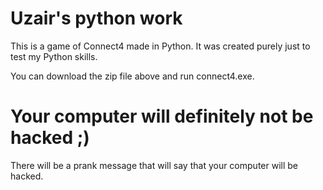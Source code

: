# Uzair's python work
This is a game of Connect4 made in Python. It was created purely just to test my Python skills.

You can download the zip file above and run connect4.exe.




# Your computer will definitely not be hacked ;)
There will be a prank message that will say that your computer will be hacked.
